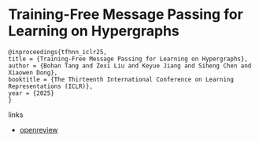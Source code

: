 # Training-Free Message Passing for Learning on Hypergraphs

```
@inproceedings{tfhnn_iclr25,
title = {Training-Free Message Passing for Learning on Hypergraphs},
author = {Bohan Tang and Zexi Liu and Keyue Jiang and Siheng Chen and Xiaowen Dong},
booktitle = {The Thirteenth International Conference on Learning Representations (ICLR)},
year = {2025}
}
```

links
- [openreview](https://openreview.net/forum?id=4AuyYxt7A2)
